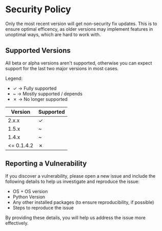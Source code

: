 # Security Policy

Only the most recent version will get non-security fix updates. This is to ensure optimal efficency, as older versions may implement features in unoptimal ways, which are hard to work with.

## Supported Versions

All beta or alpha versions aren't supported, otherwise you can expect support for the last two major versions in most cases.

Legend:
- ✓ -> Fully supported
- ~ -> Mostly supported / depends
- ✗ -> No longer supported

| Version    | Supported |
|------------|-----------|
| 2.x.x      | ✓         |
| 1.5.x      | ~         |
| 1.4.x      | ~         |
| <= 0.1.4.2 | ✗         |

## Reporting a Vulnerability

If you discover a vulnerability, please open a new issue and include the following details to help us investigate and reproduce the issue:
- OS + OS version
- Python Version
- Any other installed packages (to ensure reproducibility, if possible)
- Steps to reproduce the issue

By providing these details, you will help us address the issue more effectively.

